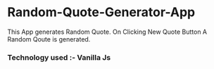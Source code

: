 # Random-Quote-Generator-App

This App generates Random Quote. On Clicking New Quote Button A Random Qoute is generated.
### Technology used :- Vanilla Js
